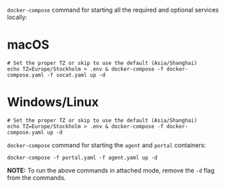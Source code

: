 `docker-compose` command for starting all the required and optional services locally:

# macOS
```shell
# Set the proper TZ or skip to use the default (Asia/Shanghai)
echo TZ=Europe/Stockholm > .env & docker-compose -f docker-compose.yaml -f socat.yaml up -d
```

# Windows/Linux
```shell
# Set the proper TZ or skip to use the default (Asia/Shanghai)
echo TZ=Europe/Stockholm > .env & docker-compose -f docker-compose.yaml up -d
```

`docker-compose` command for starting the `agent` and `portal` containers:
```shell
docker-compose -f portal.yaml -f agent.yaml up -d
```

**NOTE:** To run the above commands in attached mode, remove the `-d` flag from the commands.
